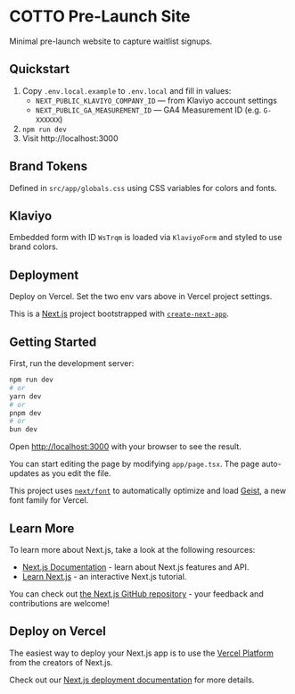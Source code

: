 # COTTO Pre-Launch Site

Minimal pre-launch website to capture waitlist signups.

## Quickstart

1. Copy `.env.local.example` to `.env.local` and fill in values:
   - `NEXT_PUBLIC_KLAVIYO_COMPANY_ID` — from Klaviyo account settings
   - `NEXT_PUBLIC_GA_MEASUREMENT_ID` — GA4 Measurement ID (e.g. `G-XXXXXX`)
2. `npm run dev`
3. Visit http://localhost:3000

## Brand Tokens

Defined in `src/app/globals.css` using CSS variables for colors and fonts.

## Klaviyo

Embedded form with ID `WsTrqm` is loaded via `KlaviyoForm` and styled to use brand colors.

## Deployment

Deploy on Vercel. Set the two env vars above in Vercel project settings.

This is a [Next.js](https://nextjs.org) project bootstrapped with [`create-next-app`](https://nextjs.org/docs/app/api-reference/cli/create-next-app).

## Getting Started

First, run the development server:

```bash
npm run dev
# or
yarn dev
# or
pnpm dev
# or
bun dev
```

Open [http://localhost:3000](http://localhost:3000) with your browser to see the result.

You can start editing the page by modifying `app/page.tsx`. The page auto-updates as you edit the file.

This project uses [`next/font`](https://nextjs.org/docs/app/building-your-application/optimizing/fonts) to automatically optimize and load [Geist](https://vercel.com/font), a new font family for Vercel.

## Learn More

To learn more about Next.js, take a look at the following resources:

- [Next.js Documentation](https://nextjs.org/docs) - learn about Next.js features and API.
- [Learn Next.js](https://nextjs.org/learn) - an interactive Next.js tutorial.

You can check out [the Next.js GitHub repository](https://github.com/vercel/next.js) - your feedback and contributions are welcome!

## Deploy on Vercel

The easiest way to deploy your Next.js app is to use the [Vercel Platform](https://vercel.com/new?utm_medium=default-template&filter=next.js&utm_source=create-next-app&utm_campaign=create-next-app-readme) from the creators of Next.js.

Check out our [Next.js deployment documentation](https://nextjs.org/docs/app/building-your-application/deploying) for more details.
